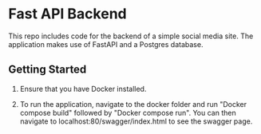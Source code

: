 # Fast API Backend

This repo includes code for the backend of a simple social media site. The application makes use of FastAPI and
a Postgres database.

## Getting Started

1. Ensure that you have Docker installed.

2. To run the application, navigate to the docker folder and run "Docker compose build" followed by "Docker compose run". You can then
navigate to localhost:80/swagger/index.html to see the swagger page. 